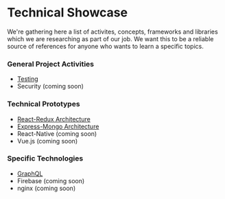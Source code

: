 # Technical Showcase

We're gathering here a list of activites, concepts, frameworks and libraries which we are researching as part of our job. We want this to be a reliable source of references for anyone who wants to learn a specific topics.

### General Project Activities

* [Testing](https://github.com/FortechRomania/js-team-showcase/tree/master/showcase/javascript-testing)
* Security (coming soon)

### Technical Prototypes

* [React-Redux Architecture](https://github.com/FortechRomania/react-redux-complete-example)
* [Express-Mongo Architecture](https://github.com/FortechRomania/express-mongo-example-project)
* React-Native (coming soon)
* Vue.js (coming soon)

### Specific Technologies

* [GraphQL](https://github.com/FortechRomania/js-team-showcase/blob/master/showcase/graphql.md)
* Firebase (coming soon)
* nginx (coming soon)
